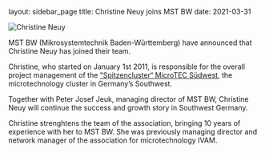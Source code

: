 layout: sidebar_page
title: Christine Neuy joins MST BW 
date: 2021-03-31

<!--break-->
![Christine Neuy]("/assets/images/Christine_Neuy_4c.jpg)   

MST BW (Mikrosystemtechnik Baden-Württemberg) have announced that Christine Neuy has joined their team.  

Christine, who started on January 1st 2011, is responsible for the overall project management of the ["Spitzencluster“ MicroTEC Südwest](http://microtec-suedwest.de/cms/front_content.php?changelang=2), the microtechnology cluster in Germany’s Southwest.  

Together with Peter Josef Jeuk, managing director of MST BW, Christine Neuy will continue the success and growth story in Southwest Germany. 

Christine strenghtens the team of the association, bringing 10 years of experience with her to MST BW. She was previously managing director and network manager of the association for microtechnology IVAM.